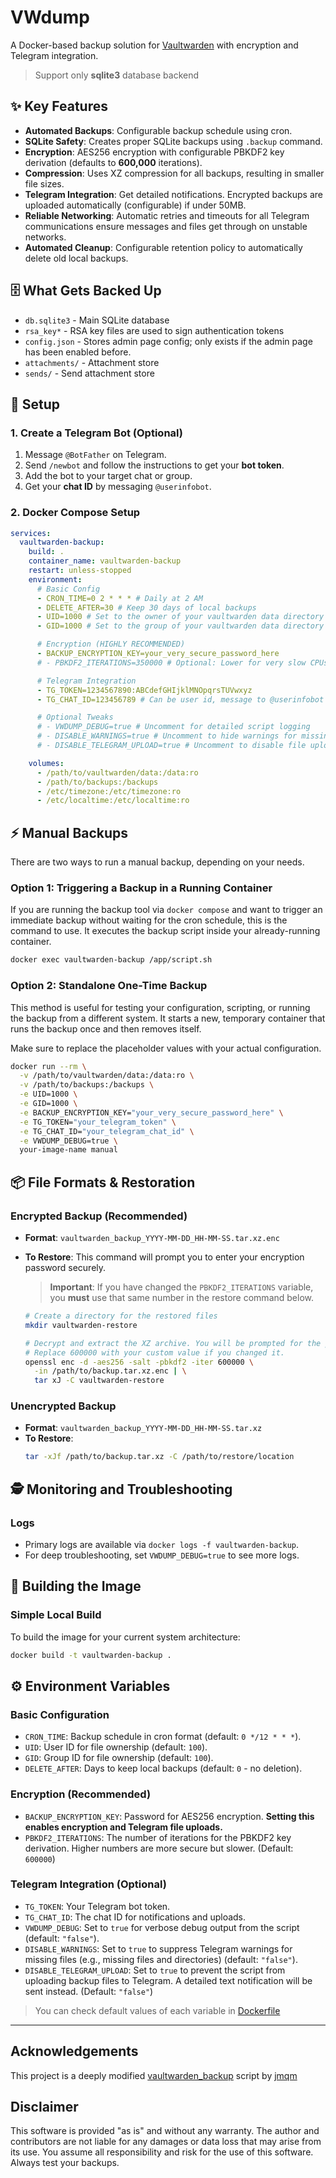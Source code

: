 # VWdump

A Docker-based backup solution for [Vaultwarden](https://github.com/dani-garcia/vaultwarden) with encryption and Telegram integration.

> Support only **sqlite3** database backend

## ✨ Key Features

- **Automated Backups**: Configurable backup schedule using cron.
- **SQLite Safety**: Creates proper SQLite backups using `.backup` command.
- **Encryption**: AES256 encryption with configurable PBKDF2 key derivation (defaults to **600,000** iterations).
- **Compression**: Uses XZ compression for all backups, resulting in smaller file sizes.
- **Telegram Integration**: Get detailed notifications. Encrypted backups are uploaded automatically (configurable) if under 50MB.
- **Reliable Networking**: Automatic retries and timeouts for all Telegram communications ensure messages and files get through on unstable networks.
- **Automated Cleanup**: Configurable retention policy to automatically delete old local backups.

## 🗄️ What Gets Backed Up

- `db.sqlite3` - Main SQLite database
- `rsa_key*` - RSA key files are used to sign authentication tokens
- `config.json` - Stores admin page config; only exists if the admin page has been enabled before.
- `attachments/` - Attachment store
- `sends/` - Send attachment store

## 🚀 Setup

### 1. Create a Telegram Bot (Optional)

1.  Message `@BotFather` on Telegram.
2.  Send `/newbot` and follow the instructions to get your **bot token**.
3.  Add the bot to your target chat or group.
4.  Get your **chat ID** by messaging `@userinfobot`.

### 2. Docker Compose Setup

```yaml
services:
  vaultwarden-backup:
    build: .
    container_name: vaultwarden-backup
    restart: unless-stopped
    environment:
      # Basic Config
      - CRON_TIME=0 2 * * * # Daily at 2 AM
      - DELETE_AFTER=30 # Keep 30 days of local backups
      - UID=1000 # Set to the owner of your vaultwarden data directory
      - GID=1000 # Set to the group of your vaultwarden data directory

      # Encryption (HIGHLY RECOMMENDED)
      - BACKUP_ENCRYPTION_KEY=your_very_secure_password_here
      # - PBKDF2_ITERATIONS=350000 # Optional: Lower for very slow CPUs (e.g., old Raspberry Pi), Bitwarden recommended 600,000 or more

      # Telegram Integration
      - TG_TOKEN=1234567890:ABCdefGHIjklMNOpqrsTUVwxyz
      - TG_CHAT_ID=123456789 # Can be user id, message to @userinfobot to get it

      # Optional Tweaks
      # - VWDUMP_DEBUG=true # Uncomment for detailed script logging
      # - DISABLE_WARNINGS=true # Uncomment to hide warnings for missing files
      # - DISABLE_TELEGRAM_UPLOAD=true # Uncomment to disable file uploads to Telegram

    volumes:
      - /path/to/vaultwarden/data:/data:ro
      - /path/to/backups:/backups
      - /etc/timezone:/etc/timezone:ro
      - /etc/localtime:/etc/localtime:ro
```

## ⚡ Manual Backups

There are two ways to run a manual backup, depending on your needs.

### Option 1: Triggering a Backup in a Running Container

If you are running the backup tool via `docker compose` and want to trigger an immediate backup without waiting for the cron schedule, this is the command to use. It executes the backup script inside your already-running container.

```bash
docker exec vaultwarden-backup /app/script.sh
```

### Option 2: Standalone One-Time Backup

This method is useful for testing your configuration, scripting, or running the backup from a different system. It starts a new, temporary container that runs the backup once and then removes itself.

Make sure to replace the placeholder values with your actual configuration.

```bash
docker run --rm \
  -v /path/to/vaultwarden/data:/data:ro \
  -v /path/to/backups:/backups \
  -e UID=1000 \
  -e GID=1000 \
  -e BACKUP_ENCRYPTION_KEY="your_very_secure_password_here" \
  -e TG_TOKEN="your_telegram_token" \
  -e TG_CHAT_ID="your_telegram_chat_id" \
  -e VWDUMP_DEBUG=true \
  your-image-name manual
```

## 📦 File Formats & Restoration

### Encrypted Backup (Recommended)

- **Format**: `vaultwarden_backup_YYYY-MM-DD_HH-MM-SS.tar.xz.enc`
- **To Restore**: This command will prompt you to enter your encryption password securely.

  > **Important**: If you have changed the `PBKDF2_ITERATIONS` variable, you **must** use that same number in the restore command below.

  ```bash
  # Create a directory for the restored files
  mkdir vaultwarden-restore

  # Decrypt and extract the XZ archive. You will be prompted for the password.
  # Replace 600000 with your custom value if you changed it.
  openssl enc -d -aes256 -salt -pbkdf2 -iter 600000 \
    -in /path/to/backup.tar.xz.enc | \
    tar xJ -C vaultwarden-restore
  ```

### Unencrypted Backup

- **Format**: `vaultwarden_backup_YYYY-MM-DD_HH-MM-SS.tar.xz`
- **To Restore**:
  ```bash
  tar -xJf /path/to/backup.tar.xz -C /path/to/restore/location
  ```

## 🕵️ Monitoring and Troubleshooting

### Logs

- Primary logs are available via `docker logs -f vaultwarden-backup`.
- For deep troubleshooting, set `VWDUMP_DEBUG=true` to see more logs.

## 🐳 Building the Image

### Simple Local Build

To build the image for your current system architecture:

```bash
docker build -t vaultwarden-backup .
```

## ⚙️ Environment Variables

### Basic Configuration

- `CRON_TIME`: Backup schedule in cron format (default: `0 */12 * * *`).
- `UID`: User ID for file ownership (default: `100`).
- `GID`: Group ID for file ownership (default: `100`).
- `DELETE_AFTER`: Days to keep local backups (default: `0` - no deletion).

### Encryption (Recommended)

- `BACKUP_ENCRYPTION_KEY`: Password for AES256 encryption. **Setting this enables encryption and Telegram file uploads.**
- `PBKDF2_ITERATIONS`: The number of iterations for the PBKDF2 key derivation. Higher numbers are more secure but slower. (Default: `600000`)

### Telegram Integration (Optional)

- `TG_TOKEN`: Your Telegram bot token.
- `TG_CHAT_ID`: The chat ID for notifications and uploads.
- `VWDUMP_DEBUG`: Set to `true` for verbose debug output from the script (default: `"false"`).
- `DISABLE_WARNINGS`: Set to `true` to suppress Telegram warnings for missing files (e.g., missing files and directories) (default: `"false"`).
- `DISABLE_TELEGRAM_UPLOAD`: Set to `true` to prevent the script from uploading backup files to Telegram. A detailed text notification will be sent instead. (Default: `"false"`)

> You can check default values of each variable in [Dockerfile](./Dockerfile)

---

## Acknowledgements

This project is a deeply modified [vaultwarden_backup](https://github.com/jmqm/vaultwarden_backup) script by [jmqm](https://github.com/jmqm)

## Disclaimer

This software is provided "as is" and without any warranty. The author and contributors are not liable for any damages or data loss that may arise from its use. You assume all responsibility and risk for the use of this software. Always test your backups.
